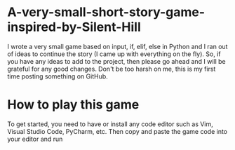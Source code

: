 # A-very-small-short-story-game-inspired-by-Silent-Hill
I wrote a very small game based on input, if, elif, else in Python and I ran out of ideas to continue the story (I came up with everything on the fly). So, if you have any ideas to add to the project, then please go ahead and I will be grateful for any good changes. Don't be too harsh on me, this is my first time posting something on GitHub.

# How to play this game
To get started, you need to have or install any code editor such as Vim, Visual Studio Code, PyCharm, etc. Then copy and paste the game code into your editor and run
